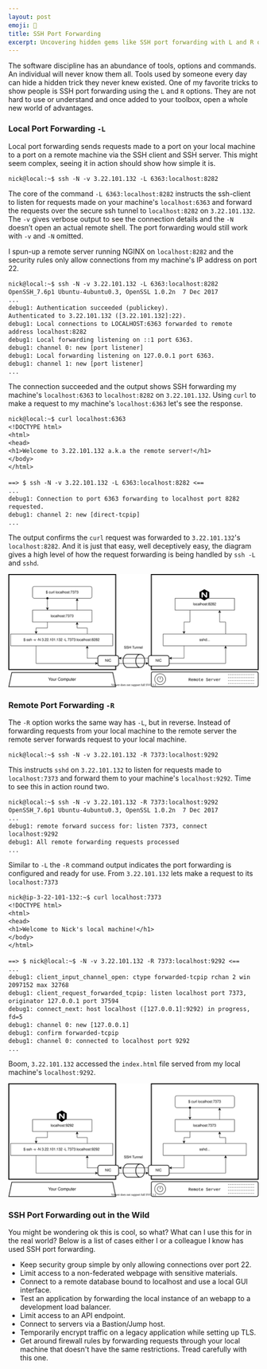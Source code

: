 ```yaml
---
layout: post
emoji: 🐡
title: SSH Port Forwarding
excerpt: Uncovering hidden gems like SSH port forwarding with L and R options.
---
```


The software discipline has an abundance of tools, options and commands. An individual will never know them all. Tools used by someone every day can hide a hidden trick they never knew existed. One of my favorite tricks to show people is SSH port forwarding using the `L` and `R` options. They are not hard to use or understand and once added to your toolbox, open a whole new world of advantages.

### Local Port Forwarding `-L`

Local port forwarding sends requests made to a port on your local machine to a port on a remote machine via the SSH client and SSH server. This might seem complex, seeing it in action should show how simple it is.

```
nick@local:~$ ssh -N -v 3.22.101.132 -L 6363:localhost:8282
```

The core of the command `-L 6363:localhost:8282` instructs the ssh-client to listen for requests made on your machine's `localhost:6363` and forward the requests over the secure ssh tunnel to `localhost:8282` on `3.22.101.132`. The `-v` gives verbose output to see the connection details and the `-N` doesn’t open an actual remote shell. The port forwarding would still work with `-v` and `-N` omitted.

I spun-up a remote server running NGINX on `localhost:8282` and the security rules only allow connections from my machine's IP address on port 22.

```
nick@local:~$ ssh -N -v 3.22.101.132 -L 6363:localhost:8282
OpenSSH_7.6p1 Ubuntu-4ubuntu0.3, OpenSSL 1.0.2n  7 Dec 2017
...
debug1: Authentication succeeded (publickey).
Authenticated to 3.22.101.132 ([3.22.101.132]:22).
debug1: Local connections to LOCALHOST:6363 forwarded to remote address localhost:8282
debug1: Local forwarding listening on ::1 port 6363.
debug1: channel 0: new [port listener]
debug1: Local forwarding listening on 127.0.0.1 port 6363.
debug1: channel 1: new [port listener]
...
```

The connection succeeded and the output shows SSH forwarding my machine's `localhost:6363` to `localhost:8282` on `3.22.101.132`. Using `curl` to make a request to my machine's `localhost:6363` let's see the response.

```
nick@local:~$ curl localhost:6363
<!DOCTYPE html>
<html>
<head>
<h1>Welcome to 3.22.101.132 a.k.a the remote server!</h1>
</body>
</html>

==> $ ssh -N -v 3.22.101.132 -L 6363:localhost:8282 <==
...
debug1: Connection to port 6363 forwarding to localhost port 8282 requested.
debug1: channel 2: new [direct-tcpip]
...

```

The output confirms the `curl` request was forwarded to `3.22.101.132`'s `localhost:8282`. And it is just that easy, well deceptively easy, the diagram gives a high level of how the request forwarding is being handled by `ssh -L` and `sshd`.


<div style="text-align: center;">
    <img style="max-width: 100%;" src="/assets/posts/ssh-port-fowarding/ssh-L-diagram.svg" >
</div>


### Remote Port Forwarding `-R`

The `-R` option works the same way has `-L`, but in reverse. Instead of forwarding requests from your local machine to the remote server the remote server forwards request to your local machine.

```
nick@local:~$ ssh -N -v 3.22.101.132 -R 7373:localhost:9292
```

This instructs `sshd` on `3.22.101.132` to listen for requests made to `localhost:7373` and forward them to your machine's `localhost:9292`. Time to see this in action round two.

```
nick@local:~$ ssh -N -v 3.22.101.132 -R 7373:localhost:9292
OpenSSH_7.6p1 Ubuntu-4ubuntu0.3, OpenSSL 1.0.2n  7 Dec 2017
...
debug1: remote forward success for: listen 7373, connect localhost:9292
debug1: All remote forwarding requests processed
...
```

Similar to `-L` the `-R` command output indicates the port forwarding is configured and ready for use. From `3.22.101.132` lets make a request to its `localhost:7373`


```
nick@ip-3-22-101-132:~$ curl localhost:7373
<!DOCTYPE html>
<html>
<head>
<h1>Welcome to Nick's local machine!</h1>
</body>
</html>

==> $ nick@local:~$ -N -v 3.22.101.132 -R 7373:localhost:9292 <==
...
debug1: client_input_channel_open: ctype forwarded-tcpip rchan 2 win 2097152 max 32768
debug1: client_request_forwarded_tcpip: listen localhost port 7373, originator 127.0.0.1 port 37594
debug1: connect_next: host localhost ([127.0.0.1]:9292) in progress, fd=5
debug1: channel 0: new [127.0.0.1]
debug1: confirm forwarded-tcpip
debug1: channel 0: connected to localhost port 9292
...
```

Boom, `3.22.101.132` accessed the `index.html` file served from my local machine's `localhost:9292`.

<div style="text-align: center;">
    <img style="max-width: 100%;" src="/assets/posts/ssh-port-fowarding/ssh-R-diagram.svg" >
</div>

### SSH Port Forwarding out in the Wild

You might be wondering ok this is cool, so what? What can I use this for in the real world? Below is a list of cases either I or a colleague I know has used SSH port forwarding.

* Keep security group simple by only allowing connections over port 22.
* Limit access to a non-federated webpage with sensitive materials.
* Connect to a remote database bound to localhost and use a local GUI interface.
* Test an application by forwarding the local instance of an webapp to a development load balancer.
* Limit access to an API endpoint.
* Connect to servers via a Bastion/Jump host.
* Temporarily encrypt traffic on a legacy application while setting up TLS.
* Get around firewall rules by forwarding requests through your local machine that doesn't have the same restrictions. Tread carefully with this one.
